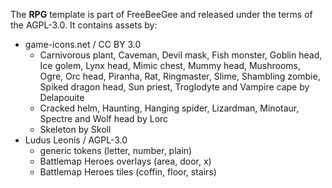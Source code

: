 The **RPG** template is part of FreeBeeGee and released under the terms of the AGPL-3.0. It contains assets by:

* game-icons.net / CC BY 3.0
  * Carnivorous plant, Caveman, Devil mask, Fish monster, Goblin head, Ice golem, Lynx head, Mimic chest, Mummy head, Mushrooms, Ogre, Orc head, Piranha, Rat, Ringmaster, Slime, Shambling zombie, Spiked dragon head, Sun priest, Troglodyte and Vampire cape by Delapouite
  * Cracked helm, Haunting, Hanging spider, Lizardman, Minotaur, Spectre and Wolf head by Lorc
  * Skeleton by Skoll
* Ludus Leonis / AGPL-3.0
  * generic tokens (letter, number, plain)
  * Battlemap Heroes overlays (area, door, x)
  * Battlemap Heroes tiles (coffin, floor, stairs)
